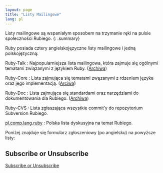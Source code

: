 ```yaml
---
layout: page
title: "Listy Mailingowe"
lang: pl
---
```


Listy mailingowe są wspaniałym sposobem na trzymanie ręki na pulsie
społeczności Rubiego.
{: .summary}

Ruby posiada cztery angielskojęzyczne listy mailingowe i jedną polskojęzyczną:

Ruby-Talk
: Najpopularniejsza lista mailingowa, która zajmuje się ogólnymi
  tematami związanymi z językiem Ruby. ([Archiwa][4])

Ruby-Core
: Lista zajmująca się tematami zwązanymi z rdzeniem języka oraz jego
  implementacją. ([Arciwa][5])

Ruby-Doc
: Lista zajmująca się standardami oraz narzędziami do dokumentowania dla
  Rubiego. ([Archiwa][6])

Ruby-CVS
: Lista zgłaszająca wszystkie commit’y do repozytorium Subversion Rubiego.

[pl.comp.lang.ruby](news:pl.comp.lang.ruby)
: Polska lista dyskusyjna na temat Rubiego.

Poniżej znajduje się formularz zgłoszeniowy (po angielsku) na powyższe
listy:

## Subscribe or Unsubscribe

[Subscribe or Unsubscribe](https://ml.ruby-lang.org/mailman3/lists/)



[4]: https://ml.ruby-lang.org/archives/list/ruby-talk@ml.ruby-lang.org/
[5]: https://ml.ruby-lang.org/archives/list/ruby-core@ml.ruby-lang.org/
[6]: https://ml.ruby-lang.org/archives/list/ruby-doc@ml.ruby-lang.org/
